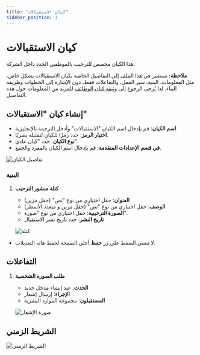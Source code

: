 ```yaml
---
title: "كيان الاستقبالات"
sidebar_position: 1
--- 
```


# كيان الاستقبالات 
  هذا الكيان مخصص للترحيب بالموظفين الجدد داخل الشركة.

**ملاحظة:** سنشير في هذا الملف إلى التفاصيل الخاصة بكيان الاستقبالات بشكل خاص، مثل المعلومات، البنية، سير العمل، والتفاعلات فقط، دون الإشارة إلى الخطوات وطريقة البناء. لذا يُرجى الرجوع إلى [وثيقة كيان الوظائف](./jobs-entity.md) للمزيد من المعلومات حول هذه التفاصيل.

## إنشاء كيان "الاستقبالات"

   - **اسم الكيان**: قم بإدخال اسم الكيان "الاستقبالات" وأدخل الترجمة بالإنجليزية.
   - **اختيار الرمز**: حدد رمزًا للكيان لتمثيله بصريًا.
   - **نوع الكيان**: حدد "كيان عادي".
   - **في قسم الإعدادات المتقدمة**: قم بإدخال اسم الكيان بالمفرد والجمع.

   ![تفاصيل الكيان](../../../../../static/img/tutorial/recruitment-system/recruitment-system-receptions-entity-creating-entity(1).png)

### البنية

1. **كتلة منشور الترحيب**

    - **العنوان**: حقل اختياري من نوع "نص" (حقل مزين)
    - **الوصف**: حقل اختياري من نوع "نص" (حقل مزين و متعدد الأسطر)
    - **الصورة الترحيبية**: حقل اختياري من نوع "صورة".
    - **تاريخ النشر**:  حدد تاريخ نشر الاستقبال

   ![كتلة](../../../../../static/img/tutorial/recruitment-system/recruitment-system-receptions-entity-creating-entity(6).png)

- لا تنسى الضغط على زر **حفظ** أعلى الصفحة لحفظ هاته التعديلات.

## التفاعلات

1. **طلب الصورة الشخصية**
   - **الحدث**: عند إنشاء مدخل جديد
   - **الإجراء**: إرسال إشعار
   - **المستقبلون**: مجموعة الموارد البشرية

   ![صورة الإشعار](../../../../../static/img/tutorial/recruitment-system/recruitment-system-receptions-entity-creating-entity(10).png)

## الشريط الزمني

   ![الشريط الزمني](../../../../../static/img/tutorial/recruitment-system/recruitment-system-receptions-entity-creating-entity(16).png)